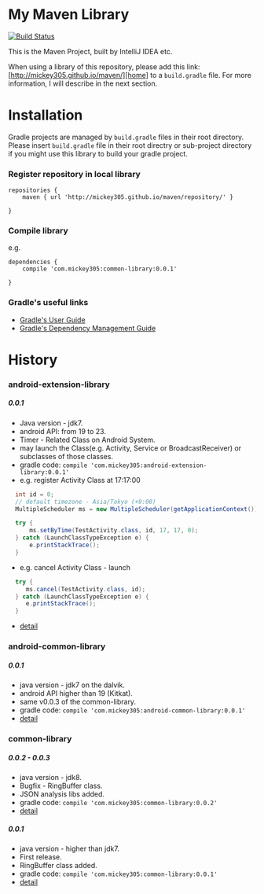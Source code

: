 # My Maven Library
[![Build Status](https://travis-ci.org/mickey305/maven.svg?branch=gh-pages)](https://travis-ci.org/mickey305/maven)  

This is the Maven Project, built by IntelliJ IDEA etc.

When using a library of this repository, please add this link: [http://mickey305.github.io/maven/][home] to a `build.gradle` file. For more information, I will describe in the next section.

# Installation
Gradle projects are managed by `build.gradle` files in their root directory. Please insert `build.gradle` file in their root directry or sub-project directory if you might use this library to build your gradle project.

### Register repository in local library

```
repositories {
    maven { url 'http://mickey305.github.io/maven/repository/' }

}
```

### Compile library

e.g.
```
dependencies {
    compile 'com.mickey305:common-library:0.0.1'

}
```

### Gradle's useful links
* [Gradle's User Guide][gradle-user-guide]
* [Gradle's Dependency Management Guide][gradle-dependency-management-guide]

# History

### android-extension-library
##### 0.0.1
* Java version - jdk7.
* android API: from 19 to 23.
* Timer - Related Class on Android System.
* may launch the Class(e.g. Activity, Service or BroadcastReceiver) or subclasses of those classes.
* gradle code: `compile 'com.mickey305:android-extension-library:0.0.1'`
* e.g. register Activity Class at 17:17:00
```java
  int id = 0;
  // default timezone - Asia/Tokyo (+9:00)
  MultipleScheduler ms = new MultipleScheduler(getApplicationContext());

  try {
      ms.setByTime(TestActivity.class, id, 17, 17, 0);
  } catch (LaunchClassTypeException e) {
      e.printStackTrace();
  }
```
* e.g. cancel Activity Class - launch
```java
  try {
     ms.cancel(TestActivity.class, id);
  } catch (LaunchClassTypeException e) {
     e.printStackTrace();
  }
```
* [detail][android-extension-0.0.1]

### android-common-library
##### 0.0.1
* java version - jdk7 on the dalvik.
* android API higher than 19 (Kitkat).
* same v0.0.3 of the common-library.
* gradle code: `compile 'com.mickey305:android-common-library:0.0.1'`
* [detail][android-common-0.0.1]

### common-library
##### 0.0.2 - 0.0.3
* java version - jdk8.
* Bugfix - RingBuffer class.
* JSON analysis libs added.
* gradle code: `compile 'com.mickey305:common-library:0.0.2'`
* [detail][common-0.0.2]

##### 0.0.1
* java version  - higher than jdk7.
* First release.
* RingBuffer class added.
* gradle code: `compile 'com.mickey305:common-library:0.0.1'`
* [detail][common-0.0.1]



[home]: http://mickey305.github.io/maven/
[gradle-user-guide]: http://www.gradle.org/docs/current/userguide/userguide.html
[gradle-dependency-management-guide]: http://www.gradle.org/docs/current/userguide/dependency_management.html

[common-0.0.1]: documents/common-library/0.0.1.md
[common-0.0.2]: documents/common-library/0.0.2.md
[android-common-0.0.1]: documents/android-common-library/0.0.1.md
[android-extension-0.0.1]: documents/android-extension-library/0.0.1.md
